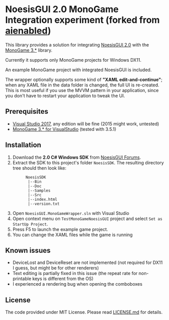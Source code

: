 NoesisGUI 2.0 MonoGame Integration experiment (forked from [aienabled](https://github.com/aienabled/NoesisGUI.MonoGameWrapper))
=============
This library provides a solution for integrating [NoesisGUI 2.0](http://noesisengine.com) with the [MonoGame 3.*](http://monogame.net) library.

Currently it supports only MonoGame projects for Windows DX11.

An example MonoGame project with integrated NoesisGUI is included.

The wrapper optionally supports some kind of **"XAML edit-and-continue"**; when any XAML file in the data folder is changed, the full UI is re-created. This is most useful if you use the MVVM pattern in your application, since you don't have to restart your application to tweak the UI.

Prerequisites
-----
* [Visual Studio 2017](https://www.visualstudio.com/), any edition will be fine (2015 might work, untested)
* [MonoGame 3.* for VisualStudio](http://monogame.net) (tested with 3.5.1)

Installation
-----
1. Download the **2.0 C# Windows SDK** from [NoesisGUI Forums](http://www.noesisengine.com/developers/downloads.php).
2. Extract the SDK to this project's folder `NoesisSDK`. The resulting directory tree should then look like:
```
         NoesisSDK
          |--Bin
          |--Doc
          |--Samples
          |--Src
          |--index.html
          |--version.txt
```
3. Open `NoesisGUI.MonoGameWrapper.sln` with Visual Studio
4. Open context menu on `TestMonoGameNoesisGUI` project and select `Set as StartUp Project`.
5. Press F5 to launch the example game project.
6. You can change the XAML files while the game is running

Known issues
-----
* DeviceLost and DeviceReset are not implemented (not required for DX11 I guess, but might be for other renderers)
* Text editing is partially fixed in this issue (the repeat rate for non-printable keys is different from the OS)
* I experienced a rendering bug when opening the comboboxes

License
-----
The code provided under MIT License. Please read [LICENSE.md](LICENSE.md) for details.

